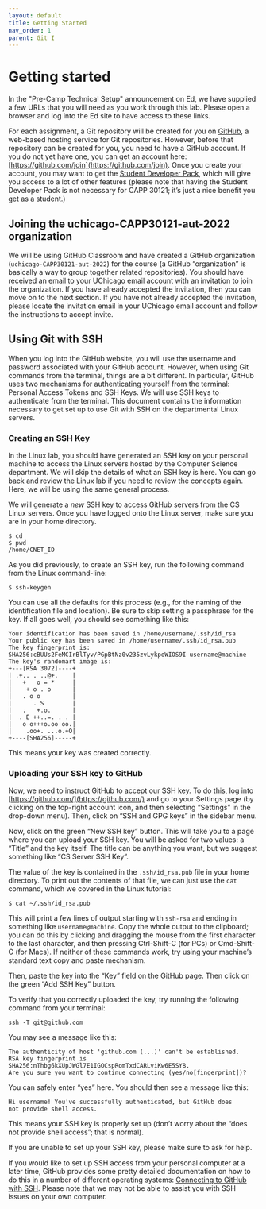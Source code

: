```yaml
---
layout: default
title: Getting Started
nav_order: 1
parent: Git I
---
```


# Getting started

In the "Pre-Camp Technical Setup" announcement on Ed, we have supplied a few URLs that you will need as you work through this lab. Please open a browser and log into the Ed site to have access to these links.

For each assignment, a Git repository will be created for you on [GitHub](https://github.com/), a web-based hosting service for Git repositories. However, before that repository can be created for you, you need to have a GitHub account. If you do not yet have one, you can get an account here: [https://github.com/join](https://github.com/join). Once you create your account, you may want to get the [Student Developer Pack](https://education.github.com/pack), which will give you access to a lot of other features (please note that having the Student Developer Pack is not necessary for CAPP 30121; it’s just a nice benefit you get as a student.)

## Joining the uchicago-CAPP30121-aut-2022 organization

We will be using GitHub Classroom and have created a GitHub organization (`uchicago-CAPP30121-aut-2022`) for the course (a GitHub “organization” is basically a way to group together related repositories). You should have received an email to your UChicago email account with an invitation to join the organization. If you have already accepted the invitation, then you can move on to the next section. If you have not already accepted the invitation, please locate the invitation email in your UChicago email account and follow the instructions to accept invite.

## Using Git with SSH

When you log into the GitHub website, you will use the username and password associated with your GitHub account. However, when using Git commands from the terminal, things are a bit different. In particular, GitHub uses two mechanisms for authenticating yourself from the terminal: Personal Access Tokens and SSH Keys. We will use SSH keys to authenticate from the terminal. This document contains the information necessary to get set up to use Git with SSH on the departmental Linux servers.

### Creating an SSH Key

In the Linux lab, you should have generated an SSH key on your personal machine to access the Linux servers hosted by the Computer Science department. We will skip the details of what an SSH key is here. You can go back and review the Linux lab if you need to review the concepts again. Here, we will be using the same general process.

We will generate a *new* SSH key to access GitHub servers from the CS Linux servers. Once you have logged onto the Linux server, make sure you are in your home directory.

    $ cd
    $ pwd
    /home/CNET_ID

As you did previously, to create an SSH key, run the following command from the Linux command-line:

    $ ssh-keygen

You can use all the defaults for this process (e.g., for the naming of the identification file and location). Be sure to skip setting a passphrase for the key. If all goes well, you should see something like this:

    Your identification has been saved in /home/username/.ssh/id_rsa
    Your public key has been saved in /home/username/.ssh/id_rsa.pub
    The key fingerprint is:
    SHA256:cBUUs2FeMCIrBlTyv/PGpBtNz0v235zvLykpoWIOS9I username@machine
    The key's randomart image is:
    +---[RSA 3072]----+
    | .+.. . ..@+.    |
    |   +   o = *     |
    |    + o . o      |
    |   . o o         |
    |      . S        |
    |   .   +.o.      |
    |  . E ++..=. . . |
    |   o o+++o.oo oo.|
    |    .oo+. ...o.+O|
    +----[SHA256]-----+

This means your key was created correctly.

### Uploading your SSH key to GitHub

Now, we need to instruct GitHub to accept our SSH key. To do this, log into [https://github.com/](https://github.com/) and go to your Settings page (by clicking on the top-right account icon, and then selecting “Settings” in the drop-down menu). Then, click on “SSH and GPG keys” in the sidebar menu.

Now, click on the green “New SSH key” button. This will take you to a page where you can upload your SSH key. You will be asked for two values: a “Title” and the key itself. The title can be anything you want, but we suggest something like “CS Server SSH Key”.

The value of the key is contained in the `.ssh/id_rsa.pub` file in your home directory. To print out the contents of that file, we can just use the `cat` command, which we covered in the Linux tutorial:

    $ cat ~/.ssh/id_rsa.pub

This will print a few lines of output starting with `ssh-rsa` and ending in something like `username@machine`. Copy the whole output to the clipboard; you can do this by clicking and dragging the mouse from the first character to the last character, and then pressing Ctrl-Shift-C (for PCs) or Cmd-Shift-C (for Macs). If neither of these commands work, try using your machine’s standard text copy and paste mechanism.

Then, paste the key into the “Key” field on the GitHub page. Then click on the green “Add SSH Key” button.

To verify that you correctly uploaded the key, try running the following command from your terminal:

    ssh -T git@github.com

You may see a message like this:

    The authenticity of host 'github.com (...)' can't be established.
    RSA key fingerprint is SHA256:nThbg6kXUpJWGl7E1IGOCspRomTxdCARLviKw6E5SY8.
    Are you sure you want to continue connecting (yes/no[fingerprint])?

You can safely enter “yes” here. You should then see a message like this:

    Hi username! You've successfully authenticated, but GitHub does
    not provide shell access.

This means your SSH key is properly set up (don’t worry about the “does not provide shell access”; that is normal).

If you are unable to set up your SSH key, please make sure to ask for help.

If you would like to set up SSH access from your personal computer at a later time, GitHub provides some pretty detailed documentation on how to do this in a number of different operating systems: [Connecting to GitHub with SSH](https://docs.github.com/en/github/authenticating-to-github/connecting-to-github-with-ssh). Please note that we may not be able to assist you with SSH issues on your own computer.

